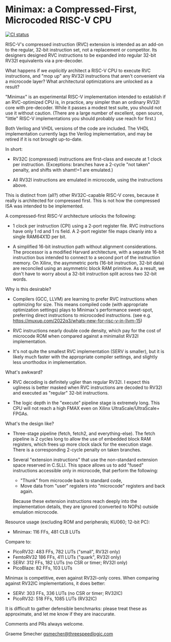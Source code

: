 Minimax: a Compressed-First, Microcoded RISC-V CPU
==================================================

[![CI status](https://github.com/gsmecher/minimax/workflows/CI/badge.svg)](https://github.com/gsmecher/minimax/actions?query=workflow%3ACI)

RISC-V's compressed instruction (RVC) extension is intended as an add-on to the
regular, 32-bit instruction set, not a replacement or competitor. Its designers
designed RVC instructions to be expanded into regular 32-bit RV32I equivalents
via a pre-decoder.

What happens if we *explicitly* architect a RISC-V CPU to execute RVC
instructions, and "mop up" any RV32I instructions that aren't convenient via a
microcode layer? What architectural optimizations are unlocked as a result?

"Minimax" is an experimental RISC-V implementation intended to establish if an
RVC-optimized CPU is, in practice, any simpler than an ordinary RV32I core with
pre-decoder. While it passes a modest test suite, you should not use it without
caution. (There are a large number of excellent, open source, "little" RISC-V
implementations you should probably use reach for first.)

Both Verilog and VHDL versions of the code are included. The VHDL
implementation currently lags the Verilog implementation, and may be retired if
it is not brought up-to-date.

In short:

* RV32C (compressed) instructions are first-class and execute at 1 clock per
  instruction. (Exceptions: branches have a 2-cycle "not taken" penalty, and
  shifts with shamt!=1 are emulated.)

* All RV32I instructions are emulated in microcode, using the instructions
  above.

This is distinct from (all?) other RV32C-capable RISC-V cores, because it
really is architected for compressed first. This is not how the compressed
ISA was intended to be implemented.

A compressed-first RISC-V architecture unlocks the following:

* 1 clock per instruction (CPI) using a 2-port register file. RVC
  instructions have only 1 rd and 1 rs field. A 2-port register file
  maps cleanly into a single RAM64X1D per bit.

* A simplified 16-bit instruction path without alignment considerations. The
  processor is a modified Harvard architecture, with a separate 16-bit
  instruction bus intended to connect to a second port of the instruction
  memory.  On Xilinx, the asymmetric ports (16-bit instruction, 32-bit data)
  are reconciled using an asymmetric block RAM primitive. As a result, we don't
  have to worry about a 32-bit instruction split across two 32-bit words.

Why is this desirable?

* Compilers (GCC, LLVM) are learning to prefer RVC instructions when
  optimizing for size. This means compiled code (with appropriate
  optimization settings) plays to Minimax's performance sweet-spot,
  preferring direct instructions to microcoded instructions.
  (see e.g. https://muxup.com/2022q3/whats-new-for-risc-v-in-llvm-15)

* RVC instructions nearly double code density, which pay for the cost of
  microcode ROM when compared against a minimalist RV32I implementation.

* It's not quite the smallest RVC implementation (SERV is smaller), but
  it is likely much faster with the appropriate compiler settings, and
  slightly less unorthodox in implementation.

What's awkward?

* RVC decoding is definitely uglier than regular RV32I. I expect this
  ugliness is better masked when RVC instructions are decoded to RV32I and
  executed as "regular" 32-bit instructions.

* The logic depth in the "execute" pipeline stage is extremely long. This CPU
  will not reach a high FMAX even on Xilinx UltraScale/UltraScale+ FPGAs.

What's the design like?

* Three-stage pipeline (fetch, fetch2, and everything-else). The fetch
  pipeline is 2 cycles long to allow the use of embedded block RAM
  registers, which frees up more clock slack for the execution stage.
  There is a corresponding 2-cycle penalty on taken branches.

* Several "extension instructions" that use the non-standard extension space
  reserved in C.SLLI. This space allows us to add "fused" instructions
  accessible only in microcode, that perform the following:

  - "Thunk" from microcode back to standard code,
  - Move data from "user" registers into "microcode" registers and back again.

  Because these extension instructions reach deeply into the implementation
  details, they are ignored (converted to NOPs) outside emulation microcode.

Resource usage (excluding ROM and peripherals; KU060; 12-bit PC):

* Minimax: 116 FFs, 481 CLB LUTs

Compare to:

* PicoRV32: 483 FFs, 782 LUTs ("small", RV32I only)
* FemtoRV32 186 FFs, 411 LUTs ("quark", RV32I only)
* SERV: 312 FFs, 182 LUTs (no CSR or timer; RV32I only)
* PicoBlaze: 82 FFs, 103 LUTs

Minimax is competitive, even against RV32I-only cores. When comparing
against RV32IC implementations, it does better:

* SERV: 303 FFs, 336 LUTs (no CSR or timer; RV32IC)
* PicoRV32: 518 FFs, 1085 LUTs (RV32IC)

It is difficult to gather defensible benchmarks: please treat these as
approximate, and let me know if they are inaccurate.

Comments and PRs always welcome.

Graeme Smecher
gsmecher@threespeedlogic.com

